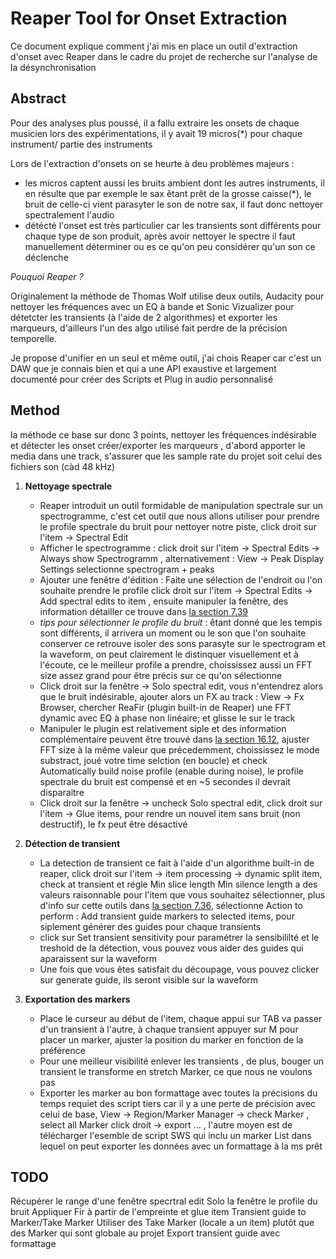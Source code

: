 # Reaper Tool for Onset Extraction

Ce document explique comment j'ai mis en place un outil d'extraction d'onset avec Reaper dans le cadre du projet de recherche sur l'analyse de la désynchronisation  

## Abstract

Pour des analyses plus poussé, il  a fallu extraire les onsets de chaque musicien lors des expérimentations, il y avait 19 micros(*) pour chaque instrument/ partie des instruments

Lors de l'extraction d'onsets on se heurte à deu problèmes majeurs :

* les micros captent aussi les bruits ambient dont les autres instruments, il en résulte que par exemple le sax êtant prêt de la grosse caisse(*), le bruit de celle-ci vient parasyter le son de notre sax, il faut donc nettoyer spectralement l'audio
* détécté l'onset est très particulier car les transients sont différents  pour chaque type de son produit, après avoir nettoyer le spectre il faut manuellement déterminer ou es ce qu'on peu considérer qu'un son ce déclenche

*Pouquoi Reaper ?*

Originalement la méthode de Thomas Wolf utilise deux outils, Audacity pour nettoyer les fréquences avec un EQ à bande et Sonic Vizualizer pour détetcter les transients (à l'aide de 2 algorithmes) et exporter les marqueurs, d'ailleurs l'un des algo utilisé fait perdre de la précision temporelle.

Je propose d'unifier en un seul et même outil, j'ai chois Reaper car c'est un DAW que je connais bien et qui a une API exaustive et largement documenté pour créer des Scripts et Plug in audio personnalisé

## Method

la méthode ce base sur donc 3 points, nettoyer les fréquences indésirable et détecter les onset créer/exporter les marqueurs , d'abord apporter le media dans une track, s'assurer que les sample rate du projet soit celui des fichiers son (càd 48 kHz)

1. **Nettoyage spectrale**
   * Reaper introduit un outil formidable de manipulation spectrale sur un spectrogramme, c'est cet outil que nous allons utiliser pour prendre le profile spectrale du bruit pour nettoyer notre piste, click droit sur l'item -> Spectral Edit
   * Afficher le spectrogramme : click droit sur l'item -> Spectral Edits -> Always show Spectrogramm , alternativement : View -> Peak Display Settings selectionne spectrogram + peaks
   * Ajouter une fenêtre d'édition : Faite une sélection de l'endroit ou l'on souhaite prendre le profile click droit sur l'item -> Spectral Edits -> Add spectral edits to item , ensuite manipuler la fenêtre, des information détailler ce trouve dans [la section 7.39]([https://](https://dlz.reaper.fm/userguide/ReaperUserGuide712c.pdf))
   * *tips pour sélectionner le profile du bruit* : êtant donné que les tempis sont différents, il arrivera un moment ou le son que l'on souhaite conserver ce retrouve isoler des sons parasyte sur le spectrogram et la waveform, on peut clairement le distinquer visuellement et à l'écoute, ce le meilleur profile a prendre, choississez aussi un FFT size assez grand pour être précis sur ce qu'on sélectionne
   * Click droit sur la fenêtre -> Solo spectral edit, vous n'entendrez alors que le bruit indésirable, ajouter alors un FX au track : View -> Fx Browser, chercher ReaFir (plugin built-in de Reaper) une FFT dynamic avec EQ à phase non linéaire; et glisse le sur le track
   * Manipuler le plugin est relativement siple et des information complémentaire peuvent être trouvé dans [la section 16.12](https://dlz.reaper.fm/userguide/ReaperUserGuide712c.pdf), ajuster FFT size à la même valeur que précedemment, choississez le mode substract, joué votre time selction (en boucle) et check Automatically build noise profile (enable during noise), le profile spectrale du bruit est compensé et en ~5 secondes il devrait disparaitre
   * Click droit sur la fenêtre -> uncheck Solo spectral edit, click droit sur l'item -> Glue items, pour rendre un nouvel item sans bruit (non destructif), le fx peut être désactivé

2. **Détection de transient**
   * La detection de transient ce fait à l'aide d'un algorithme built-in de reaper, click droit sur l'item -> item processing -> dynamic split item, check at transient et régle Min slice length Min silence length a des valeurs raisonnable pour l'item que vous souhaitez sélectionner, plus d'info sur cette outils dans [la section 7.36](https://dlz.reaper.fm/userguide/ReaperUserGuide712c.pdf), sélectionne Action to perform
   : Add transient guide markers to selected items, pour siplement générer des guides pour chaque transients
   *  click sur Set transient sensitivity pour paramétrer la sensibililté et le treshold de la détection, vous pouvez vous aider des guides qui aparaissent sur la waveform
   *  Une fois que vous êtes satisfait du découpage, vous pouvez clicker sur generate guide, ils seront visible sur la waveform

3. **Exportation des markers**
   *  Place le curseur au début de l'item, chaque appui sur TAB va passer d'un transient à l'autre, à chaque transient appuyer sur M pour placer un marker, ajuster la position du marker en fonction de la préférence
   *  Pour une meilleur visibilité enlever les transients , de plus, bouger un transient le transforme en stretch Marker, ce que nous ne voulons pas
   *  Exporter les marker au bon formattage avec toutes la précisions du temps requiet des script tiers car il y a une perte de précision avec celui de base, View -> Region/Marker Manager -> check Marker , select all Marker click droit -> export ... , l'autre moyen est de télécharger l'esemble de script SWS qui inclu un marker List dans lequel on peut exporter les données avec un formattage à la ms prêt

## TODO

Récupérer le range d'une fenêtre specrtral edit
Solo la fenêtre le profile du bruit
Appliquer Fir à partir de l'empreinte et glue item
Transient guide to Marker/Take Marker
Utiliser des Take Marker (locale a un item) plutôt que des Marker qui sont globale au projet
Export transient guide avec formattage